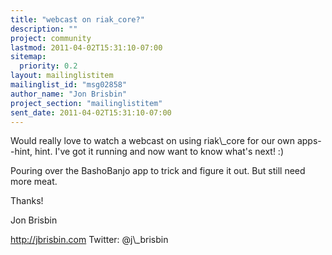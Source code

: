 ```yaml
---
title: "webcast on riak_core?"
description: ""
project: community
lastmod: 2011-04-02T15:31:10-07:00
sitemap:
  priority: 0.2
layout: mailinglistitem
mailinglist_id: "msg02858"
author_name: "Jon Brisbin"
project_section: "mailinglistitem"
sent_date: 2011-04-02T15:31:10-07:00
---
```



Would really love to watch a webcast on using riak\\_core for our own apps--hint, 
hint. I've got it running and now want to know what's next! :)

Pouring over the BashoBanjo app to trick and figure it out. But still need more 
meat.

Thanks!

Jon Brisbin

http://jbrisbin.com
Twitter: @j\\_brisbin

